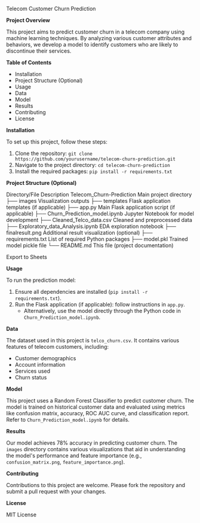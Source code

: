 Telecom Customer Churn Prediction

**Project Overview**

This project aims to predict customer churn in a telecom company using machine learning techniques. By analyzing various customer attributes and behaviors, we develop a model to identify customers who are likely to discontinue their services.

**Table of Contents**

* Installation
* Project Structure (Optional)
* Usage
* Data
* Model
* Results
* Contributing
* License

**Installation**

To set up this project, follow these steps:

1. Clone the repository: `git clone https://github.com/yourusername/telecom-churn-prediction.git`
2. Navigate to the project directory: `cd telecom-churn-prediction`
3. Install the required packages: `pip install -r requirements.txt`

**Project Structure (Optional)**

Directory/File	Description
Telecom_Churn-Prediction	Main project directory
├── images	Visualization outputs
├── templates	Flask application templates (if applicable)
├── app.py	Main Flask application script (if applicable)
├── Churn_Prediction_model.ipynb	Jupyter Notebook for model development
├── Cleaned_Telco_data.csv	Cleaned and preprocessed data
├── Exploratory_data_Analysis.ipynb	EDA exploration notebook
├── finalresult.png	Additional result visualization (optional)
├── requirements.txt	List of required Python packages
├── model.pkl	Trained model pickle file
└── README.md	This file (project documentation)

Export to Sheets

**Usage**

To run the prediction model:

1. Ensure all dependencies are installed (`pip install -r requirements.txt`).
2. Run the Flask application (if applicable): follow instructions in `app.py`.
   - Alternatively, use the model directly through the Python code in `Churn_Prediction_model.ipynb`.

**Data**

The dataset used in this project is `telco_churn.csv`. It contains various features of telecom customers, including:

* Customer demographics
* Account information
* Services used
* Churn status

**Model**

This project uses a Random Forest Classifier to predict customer churn. The model is trained on historical customer data and evaluated using metrics like confusion matrix, accuracy, ROC AUC curve, and classification report. Refer to `Churn_Prediction_model.ipynb` for details.

**Results**

Our model achieves 78% accuracy in predicting customer churn. The `images` directory contains various visualizations that aid in understanding the model's performance and feature importance (e.g., `confusion_matrix.png`, `feature_importance.png`).

**Contributing**

Contributions to this project are welcome. Please fork the repository and submit a pull request with your changes.

**License**   


MIT License

